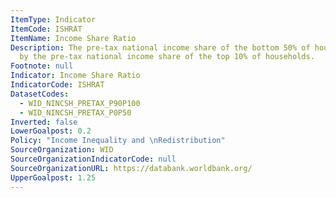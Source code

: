 ```yaml
---
ItemType: Indicator
ItemCode: ISHRAT
ItemName: Income Share Ratio
Description: The pre-tax national income share of the bottom 50% of households divided
  by the pre-tax national income share of the top 10% of households.
Footnote: null
Indicator: Income Share Ratio
IndicatorCode: ISHRAT
DatasetCodes:
  - WID_NINCSH_PRETAX_P90P100
  - WID_NINCSH_PRETAX_P0P50
Inverted: false
LowerGoalpost: 0.2
Policy: "Income Inequality and \nRedistribution"
SourceOrganization: WID
SourceOrganizationIndicatorCode: null
SourceOrganizationURL: https://databank.worldbank.org/
UpperGoalpost: 1.25
---
```


